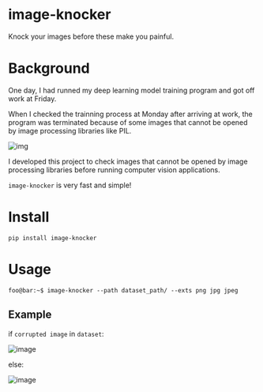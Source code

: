 # image-knocker

Knock your images before these make you painful.

# Background

One day, I had runned my deep learning model training program and got off work at Friday.

When I checked the trainning process at Monday after arriving at work, the program was terminated because of some images that cannot be opened by image processing libraries like PIL.

![img](https://user-images.githubusercontent.com/35001605/132240388-d54b710f-4d87-461c-855e-cbab155a3a4c.png)

I developed this project to check images that cannot be opened by image processing libraries before running computer vision applications.

`image-knocker` is very fast and simple!

# Install

```
pip install image-knocker
```

# Usage

```console
foo@bar:~$ image-knocker --path dataset_path/ --exts png jpg jpeg
```

## Example

if `corrupted image` in `dataset`:

![image](https://user-images.githubusercontent.com/35001605/132242991-8d510cdb-9025-43d5-9082-daae0a039b1e.png)

else:

![image](https://user-images.githubusercontent.com/35001605/132242884-4ef6d03b-e7e2-44e4-9761-ee9150084103.png)

